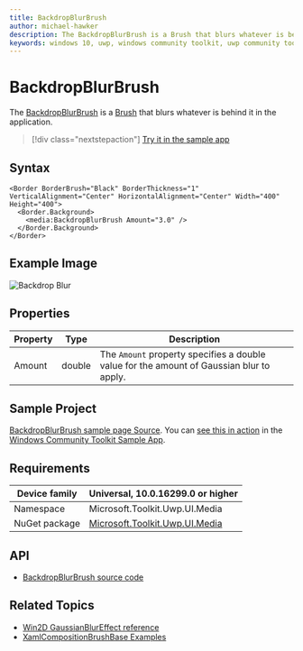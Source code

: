 ```yaml
---
title: BackdropBlurBrush
author: michael-hawker
description: The BackdropBlurBrush is a Brush that blurs whatever is behind it in the application.
keywords: windows 10, uwp, windows community toolkit, uwp community toolkit, uwp toolkit, brush, backdrop, blur
---
```


# BackdropBlurBrush

The [BackdropBlurBrush](https://docs.microsoft.com/dotnet/api/microsoft.toolkit.uwp.ui.media.backdropblurbrush) is a [Brush](https://docs.microsoft.com/uwp/api/windows.ui.xaml.media.brush) that blurs whatever is behind it in the application.

> [!div class="nextstepaction"]
> [Try it in the sample app](uwpct://Brushes?sample=BackdropBlurBrush)

## Syntax

```xaml
<Border BorderBrush="Black" BorderThickness="1" VerticalAlignment="Center" HorizontalAlignment="Center" Width="400" Height="400">
  <Border.Background>
    <media:BackdropBlurBrush Amount="3.0" />
  </Border.Background>
</Border>
```

## Example Image

![Backdrop Blur](../resources/images/Brushes/BackdropBlur.jpg "Backdrop Blur")

## Properties

| Property | Type | Description |
| -- | -- | -- |
| Amount | double | The `Amount` property specifies a double value for the amount of Gaussian blur to apply. |

## Sample Project

[BackdropBlurBrush sample page Source](https://github.com/Microsoft/WindowsCommunityToolkit//tree/master/Microsoft.Toolkit.Uwp.SampleApp/SamplePages/BackdropBlurBrush). You can [see this in action](uwpct://Brushes?sample=BackdropBlurBrush) in the [Windows Community Toolkit Sample App](http://aka.ms/uwptoolkitapp).

## Requirements

| Device family | Universal, 10.0.16299.0 or higher |
| --- | --- |
| Namespace | Microsoft.Toolkit.Uwp.UI.Media |
| NuGet package | [Microsoft.Toolkit.Uwp.UI.Media](https://www.nuget.org/packages/Microsoft.Toolkit.Uwp.UI.Media/) |

## API

* [BackdropBlurBrush source code](https://github.com/windows-toolkit/WindowsCommunityToolkit/blob/master/Microsoft.Toolkit.Uwp.UI.Media/Brushes/BackdropBlurBrush.cs)

## Related Topics

* [Win2D GaussianBlurEffect reference](http://microsoft.github.io/Win2D/html/T_Microsoft_Graphics_Canvas_Effects_GaussianBlurEffect.htm)
* [XamlCompositionBrushBase Examples](https://docs.microsoft.com/uwp/api/windows.ui.xaml.media.xamlcompositionbrushbase#examples)

